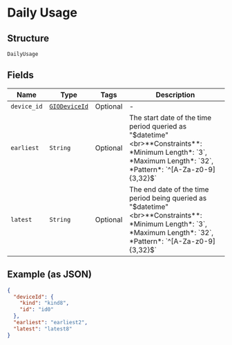 
# Daily Usage

## Structure

`DailyUsage`

## Fields

| Name | Type | Tags | Description |
|  --- | --- | --- | --- |
| `device_id` | [`GIODeviceId`](../../doc/models/gio-device-id.md) | Optional | - |
| `earliest` | `String` | Optional | The start date of the time period queried as "$datetime"<br>**Constraints**: *Minimum Length*: `3`, *Maximum Length*: `32`, *Pattern*: `^[A-Za-z0-9]{3,32}$` |
| `latest` | `String` | Optional | The end date of the time period being queried as "$datetime"<br>**Constraints**: *Minimum Length*: `3`, *Maximum Length*: `32`, *Pattern*: `^[A-Za-z0-9]{3,32}$` |

## Example (as JSON)

```json
{
  "deviceId": {
    "kind": "kind8",
    "id": "id0"
  },
  "earliest": "earliest2",
  "latest": "latest8"
}
```

